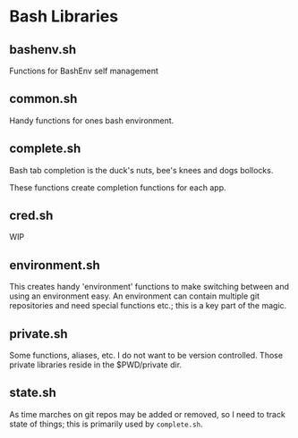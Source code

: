 # Bash Libraries

## bashenv.sh

Functions for BashEnv self management 

## common.sh

Handy functions for ones bash environment.

## complete.sh

Bash tab completion is the duck's nuts, bee's knees and dogs bollocks.

These functions create completion functions for each app.

## cred.sh

WIP

## environment.sh

This creates handy 'environment' functions to make switching between and using
an environment easy. An environment can contain multiple git repositories and
need special functions etc.; this is a key part of the magic.

## private.sh

Some functions, aliases, etc. I do not want to be version controlled. Those
private libraries reside in the $PWD/private dir.

## state.sh

As time marches on git repos may be added or removed, so I need to track state
of things; this is primarily used by `complete.sh`.

